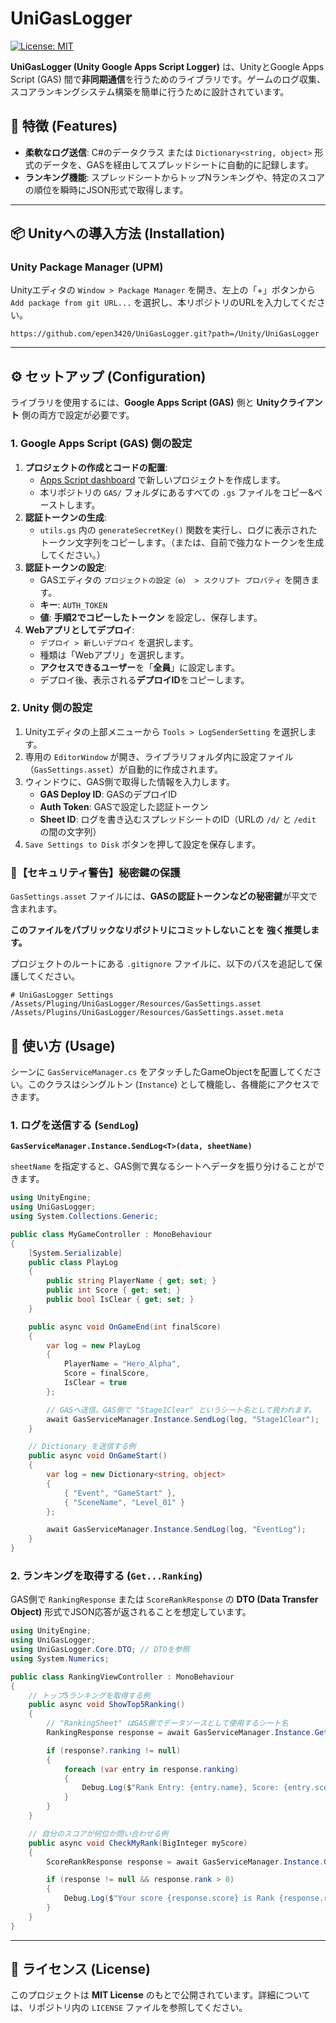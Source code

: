 # UniGasLogger

[![License: MIT](https://img.shields.io/badge/License-MIT-yellow.svg)](LICENSE)

**UniGasLogger (Unity Google Apps Script Logger)** は、UnityとGoogle Apps Script (GAS) 間で**非同期通信**を行うためのライブラリです。ゲームのログ収集、スコアランキングシステム構築を簡単に行うために設計されています。

## 🚀 特徴 (Features)

  * **柔軟なログ送信**: C\#のデータクラス または `Dictionary<string, object>` 形式のデータを、GASを経由してスプレッドシートに自動的に記録します。
  * **ランキング機能**: スプレッドシートからトップNランキングや、特定のスコアの順位を瞬時にJSON形式で取得します。

-----

## 📦 Unityへの導入方法 (Installation)

### Unity Package Manager (UPM)

Unityエディタの `Window > Package Manager` を開き、左上の「+」ボタンから `Add package from git URL...` を選択し、本リポジトリのURLを入力してください。

```
https://github.com/epen3420/UniGasLogger.git?path=/Unity/UniGasLogger
```

-----

## ⚙️ セットアップ (Configuration)

ライブラリを使用するには、**Google Apps Script (GAS)** 側と **Unityクライアント** 側の両方で設定が必要です。

### 1\. Google Apps Script (GAS) 側の設定

1.  **プロジェクトの作成とコードの配置**:
      * [Apps Script dashboard](https://script.google.com/home) で新しいプロジェクトを作成します。
      * 本リポジトリの `GAS/` フォルダにあるすべての `.gs` ファイルをコピー&ペーストします。
2.  **認証トークンの生成**:
      * `utils.gs` 内の `generateSecretKey()` 関数を実行し、ログに表示されたトークン文字列をコピーします。（または、自前で強力なトークンを生成してください。）
3.  **認証トークンの設定**:
      * GASエディタの `プロジェクトの設定（⚙️） > スクリプト プロパティ` を開きます。
      * **キー**: `AUTH_TOKEN`
      * **値**: **手順2でコピーしたトークン** を設定し、保存します。
4.  **Webアプリとしてデプロイ**:
      * `デプロイ > 新しいデプロイ` を選択します。
      * 種類は「Webアプリ」を選択します。
      * **アクセスできるユーザー**を「**全員**」に設定します。
      * デプロイ後、表示される**デプロイID**をコピーします。

### 2\. Unity 側の設定

1.  Unityエディタの上部メニューから `Tools > LogSenderSetting` を選択します。
2.  専用の `EditorWindow` が開き、ライブラリフォルダ内に設定ファイル（`GasSettings.asset`）が自動的に作成されます。
3.  ウィンドウに、GAS側で取得した情報を入力します。
      * **GAS Deploy ID**: GASのデプロイID
      * **Auth Token**: GASで設定した認証トークン
      * **Sheet ID**: ログを書き込むスプレッドシートのID（URLの `/d/` と `/edit` の間の文字列）
4.  `Save Settings to Disk` ボタンを押して設定を保存します。

### 🚨【セキュリティ警告】秘密鍵の保護

`GasSettings.asset` ファイルには、**GASの認証トークンなどの秘密鍵**が平文で含まれます。

**このファイルをパブリックなリポジトリにコミットしないことを** **強く推奨します。**

プロジェクトのルートにある `.gitignore` ファイルに、以下のパスを追記して保護してください。

```gitignore
# UniGasLogger Settings
/Assets/Pluging/UniGasLogger/Resources/GasSettings.asset
/Assets/Plugins/UniGasLogger/Resources/GasSettings.asset.meta
```

## 📖 使い方 (Usage)

シーンに `GasServiceManager.cs` をアタッチしたGameObjectを配置してください。このクラスはシングルトン (`Instance`) として機能し、各機能にアクセスできます。

### 1\. ログを送信する (`SendLog`)

**`GasServiceManager.Instance.SendLog<T>(data, sheetName)`**

`sheetName` を指定すると、GAS側で異なるシートへデータを振り分けることができます。

```csharp
using UnityEngine;
using UniGasLogger;
using System.Collections.Generic;

public class MyGameController : MonoBehaviour
{
    [System.Serializable]
    public class PlayLog
    {
        public string PlayerName { get; set; }
        public int Score { get; set; }
        public bool IsClear { get; set; }
    }

    public async void OnGameEnd(int finalScore)
    {
        var log = new PlayLog
        {
            PlayerName = "Hero_Alpha",
            Score = finalScore,
            IsClear = true
        };

        // GASへ送信。GAS側で "Stage1Clear" というシート名として扱われます。
        await GasServiceManager.Instance.SendLog(log, "Stage1Clear");
    }

    // Dictionary を送信する例
    public async void OnGameStart()
    {
        var log = new Dictionary<string, object>
        {
            { "Event", "GameStart" },
            { "SceneName", "Level_01" }
        };

        await GasServiceManager.Instance.SendLog(log, "EventLog");
    }
}
```

### 2\. ランキングを取得する (`Get...Ranking`)

GAS側で `RankingResponse` または `ScoreRankResponse` の **DTO (Data Transfer Object)** 形式でJSON応答が返されることを想定しています。

```csharp
using UnityEngine;
using UniGasLogger;
using UniGasLogger.Core.DTO; // DTOを参照
using System.Numerics;

public class RankingViewController : MonoBehaviour
{
    // トップ5ランキングを取得する例
    public async void ShowTop5Ranking()
    {
        // "RankingSheet" はGAS側でデータソースとして使用するシート名
        RankingResponse response = await GasServiceManager.Instance.GetTop5Ranking("RankingSheet");

        if (response?.ranking != null)
        {
            foreach (var entry in response.ranking)
            {
                Debug.Log($"Rank Entry: {entry.name}, Score: {entry.score}");
            }
        }
    }

    // 自分のスコアが何位か問い合わせる例
    public async void CheckMyRank(BigInteger myScore)
    {
        ScoreRankResponse response = await GasServiceManager.Instance.GetScoreRanking(myScore, "RankingSheet");

        if (response != null && response.rank > 0)
        {
            Debug.Log($"Your score {response.score} is Rank {response.rank}!");
        }
    }
}
```

-----

## 📜 ライセンス (License)

このプロジェクトは **MIT License** のもとで公開されています。詳細については、リポジトリ内の `LICENSE` ファイルを参照してください。
